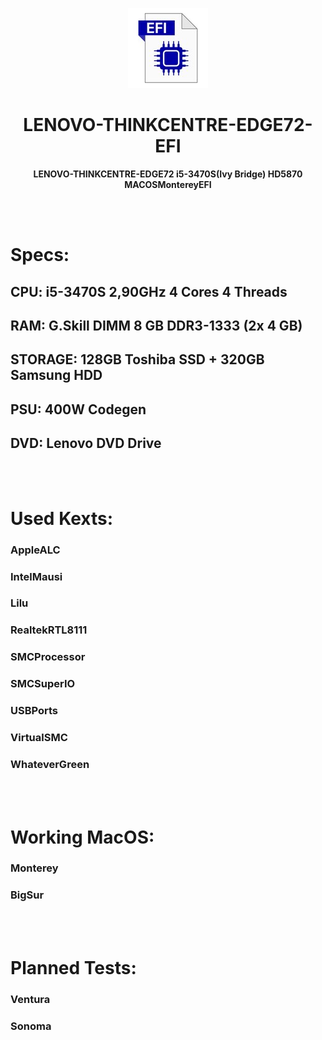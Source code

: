 <p align="center">
  <img src="EFI.jpg">
</p>
<h1 align="center">LENOVO-THINKCENTRE-EDGE72-EFI</h1>
<p align="center">
  <b >LENOVO-THINKCENTRE-EDGE72   i5-3470S(Ivy Bridge)   HD5870    MACOSMontereyEFI</b>
</p>

<br></br>

# Specs:
## CPU: i5-3470S 2,90GHz 4 Cores 4 Threads
## RAM: G.Skill DIMM 8 GB DDR3-1333 (2x 4 GB)
## STORAGE: 128GB Toshiba SSD + 320GB Samsung HDD
## PSU: 400W Codegen
## DVD: Lenovo DVD Drive

<br></br>

# Used Kexts:
### AppleALC
### IntelMausi
### Lilu
### RealtekRTL8111
### SMCProcessor
### SMCSuperIO
### USBPorts
### VirtualSMC
### WhateverGreen

<br></br>

# Working MacOS:
### Monterey
### BigSur

<br></br>

# Planned Tests:
### Ventura
### Sonoma
